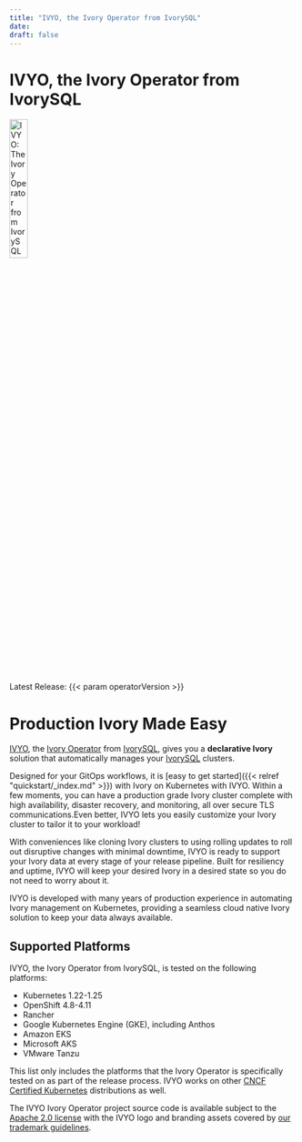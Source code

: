 ```yaml
---
title: "IVYO, the Ivory Operator from IvorySQL"
date:
draft: false
---
```


# IVYO, the Ivory Operator from IvorySQL

 <img width="25%" src="logos/ivyo.svg" alt="IVYO: The Ivory Operator from IvorySQL" />

Latest Release: {{< param operatorVersion >}}

# Production Ivory Made Easy

[IVYO](https://github.com/ivorysql/ivory-operator), the [Ivory Operator]((https://github.com/ivorysql/ivory-operator)) from [IvorySQL](https://ivorysql.org), gives you a **declarative Ivory** solution that automatically manages your [IvorySQL](https://www.postgresql.org) clusters.

Designed for your GitOps workflows, it is [easy to get started]({{< relref "quickstart/_index.md" >}}) with Ivory on Kubernetes with IVYO. Within a few moments, you can have a production grade Ivory cluster complete with high availability, disaster recovery, and monitoring, all over secure TLS communications.Even better, IVYO lets you easily customize your Ivory cluster to tailor it to your workload!

With conveniences like cloning Ivory clusters to using rolling updates to roll out disruptive changes with minimal downtime, IVYO is ready to support your Ivory data at every stage of your release pipeline. Built for resiliency and uptime, IVYO will keep your desired Ivory in a desired state so you do not need to worry about it.

IVYO is developed with many years of production experience in automating Ivory management on Kubernetes, providing a seamless cloud native Ivory solution to keep your data always available.

## Supported Platforms

IVYO, the Ivory Operator from IvorySQL, is tested on the following platforms:

- Kubernetes 1.22-1.25
- OpenShift 4.8-4.11
- Rancher
- Google Kubernetes Engine (GKE), including Anthos
- Amazon EKS
- Microsoft AKS
- VMware Tanzu

This list only includes the platforms that the Ivory Operator is specifically
tested on as part of the release process. IVYO works on other
[CNCF Certified Kubernetes](https://www.cncf.io/certification/software-conformance/)
distributions as well.

The IVYO Ivory Operator project source code is available subject to the [Apache 2.0 license](https://raw.githubusercontent.com/IvorySQL/ivory-operator/master/LICENSE.md) with the IVYO logo and branding assets covered by [our trademark guidelines](/logos/TRADEMARKS.md).
